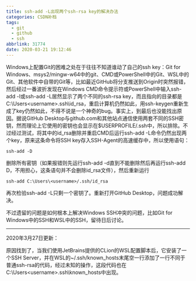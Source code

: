 ```yaml
---
title: ssh-add -L出现两个ssh-rsa key的解决办法
categories: CSDN补档
tags:
  - git
  - github
  - ssh
abbrlink: 31774
date: 2020-03-21 19:12:46
---
```


Windows上配置Git的困难之处在于往往不知道谁动了自己的ssh key：Git for Windows、msys2/mingw-w64中的git、CMD或PowerShell中的Git、WSL中的Git、其他软件中自带的Git等，比如最近GitHub将分支推送到Origin时突然报错，然后经过一番波折发现在Windows CMD命令提示符或PowerShell中输入ssh-add -l或ssh-add -L居然显示了两个不同的ssh-rsa key，而且指向的目录都是C:\Users\<username>\.ssh\id_rsa，重启计算机仍然如此，用ssh-keygen重新生成了key仍然如此，不得不说是一个神奇的bug。事实上，到最后也没能找出原因。据说GitHub Desktop与github.com和其他站点通信使用两套不同的SSH密钥，然而理论上它使用的密钥也会显示在$USERPROFILE/.ssh中，所以排除。不过经过测试，将其中的id_rsa删除并重启CMD后运行ssh-add -L命令仍然出现两个key，原来这条命令将SSH key存入SSH-Agent的高速缓存中，所以使用语句：

```
ssh-add -D
```

删除所有密钥（如果报错则先运行ssh-add -d直到不能删除然后再运行ssh-add D，不用担心，这条语句并不会删除id_rsa文件），然后重新运行

```
ssh-add C:\Users\<username>/.ssh/id_rsa
```

再次检验ssh-add -L只剩一个密钥了。重新打开GitHub Desktop，问题成功解决。

不过遗留的问题是如何根本上解决Windows SSH冲突的问题，比如Git for Windows中的SSH和WSL中的SSH，留待日后讨论。

------

2020年3月27日更新：

原因找到了，当我们使用JetBrains提供的CLion的WSL配置脚本后，它安装了一个SSH Server，并在WSL的~/.ssh/known_hosts末尾空一行添加了一行不同于普通ssh-rsa的代码，经过未知的操作，这段代码也在C:\Users\<username>\.ssh\known_hosts中出现。